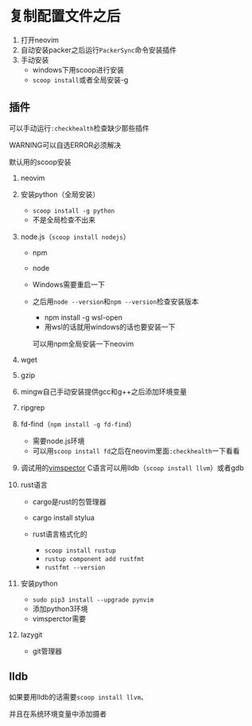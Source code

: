 # 复制配置文件之后

1. 打开neovim
2. 自动安装packer之后运行`PackerSync`命令安装插件
3. 手动安装
   + windows下用scoop进行安装
   + `scoop install`或者全局安装-g

## 插件

可以手动运行`:checkhealth`检查缺少那些插件

WARNING可以自选ERROR必须解决

默认用的scoop安装

1. neovim

2. 安装python（全局安装）

   + `scoop install -g python`
   + 不是全局检查不出来

3. node.js（`scoop install nodejs`）

   + npm

   + node

   + Windows需要重启一下

   + 之后用`node --version`和`npm --version`检查安装版本

     + npm install -g wsl-open
     + 用wsl的话就用windows的话也要安装一下

     可以用npm全局安装一下neovim

4. wget

5. gzip

6. mingw自己手动安装提供gcc和g++之后添加环境变量

7. ripgrep

8. fd-find（`npm install -g fd-find`）

   + 需要node.js环境
   + 可以用`scoop install fd`之后在neovim里面`:checkhealth`一下看看

9. 调试用的[vimspector](https://link.juejin.cn/?target=https%3A%2F%2Fgithub.com%2Fpuremourning%2Fvimspector) C语言可以用lldb（`scoop install llvm`）或者gdb

10. rust语言

    + cargo是rust的包管理器

    + cargo install stylua
    + rust语言格式化的
      + `scoop install rustup`
      + `rustup component add rustfmt`
      + `rustfmt --version`

11. 安装python

    + `sudo pip3 install --upgrade pynvim`
    + 添加python3环境
    + vimsperctor需要

12. lazygit

    + git管理器





## lldb

如果要用lldb的话需要`scoop install llvm`、

并且在系统环境变量中添加摄者



